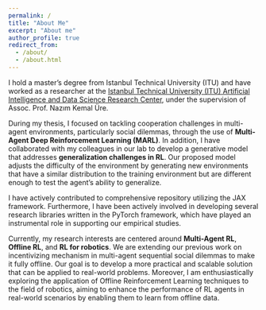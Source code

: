 ```yaml
---
permalink: /
title: "About Me"
excerpt: "About me"
author_profile: true
redirect_from: 
  - /about/
  - /about.html
---
```


I hold a master’s degree from Istanbul Technical University (ITU) and have worked as a researcher at the [Istanbul Technical University (ITU) Artificial Intelligence and Data Science Research Center](https://ai.itu.edu.tr/), under the supervision of Assoc. Prof. Nazım Kemal Üre.

During my thesis, I focused on tackling cooperation challenges in multi-agent environments, particularly social dilemmas, through the use of **Multi-Agent Deep Reinforcement Learning (MARL)**. In addition, I have collaborated with my colleagues in our lab to develop a generative model that addresses **generalization challenges in RL**. Our proposed model adjusts the difficulty of the environment by generating new environments that have a similar distribution to the training environment but are different enough to test the agent’s ability to generalize. 

I have actively contributed to comprehensive repository utilizing the JAX framework. Furthermore, I have been actively involved in developing several research libraries written in the PyTorch framework, which have played an instrumental role in supporting our empirical studies.

Currently, my research interests are centered around **Multi-Agent RL**, **Offline RL**, and **RL for robotics**. We are extending our previous work on incentivizing mechanism in multi-agent sequential social dilemmas to make it fully offline. Our goal is to develop a more practical and scalable solution that can be applied to real-world problems. Moreover, I am enthusiastically exploring the application of Offline Reinforcement Learning techniques to the field of robotics, aiming to enhance the performance of RL agents in real-world scenarios by enabling them to learn from offline data.

